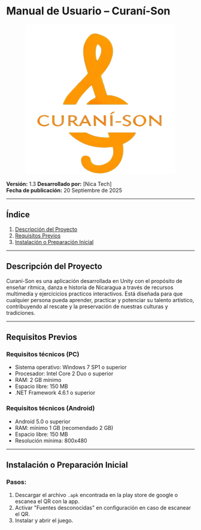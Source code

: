 # Manual de Usuario – Curaní-Son 
<p align="center">
<img src="https://raw.githubusercontent.com/Luisitoproxd/CURANI_SON/main/Assets/Recursos/iconos/Logo%20sin%20letra.png" alt="Logo" width="400" height="400"/>
</p>

**Versión:** 1.3 
**Desarrollado por:** [Nica Tech]  
**Fecha de publicación:** 20 Septiembre de 2025

---

## Índice

1. [Descripción del Proyecto](#descripción-del-proyecto)  
2. [Requisitos Previos](#requisitos-previos)  
3. [Instalación o Preparación Inicial](#instalación-o-preparación-inicial)    
---

## Descripción del Proyecto

Curaní-Son es una aplicación desarrollada en Unity con el propósito de enseñar rítmica, danza e historia de Nicaragua a través de recursos multimedia y ejercicicios practicos interactivos. Está diseñada para que cualquier persona pueda aprender, practicar y potenciar su talento artístico, contribuyendo al rescate y la preservación de nuestras culturas y tradiciones.

---

## Requisitos Previos

### Requisitos técnicos (PC)
- Sistema operativo: Windows 7 SP1 o superior  
- Procesador: Intel Core 2 Duo o superior  
- RAM: 2 GB mínimo  
- Espacio libre: 150 MB  
- .NET Framework 4.6.1 o superior  

### Requisitos técnicos (Android)
- Android 5.0 o superior  
- RAM: mínimo 1 GB (recomendado 2 GB)  
- Espacio libre: 150 MB  
- Resolución mínima: 800x480  

---

## Instalación o Preparación Inicial

### Pasos:
1. Descargar el archivo `.apk` encontrada en la play store de google o escanea el QR con la app.  
2. Activar "Fuentes desconocidas" en configuración en caso de escanear el QR.  
3. Instalar y abrir el juego.


